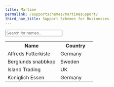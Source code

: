 ```yaml
---
title: Martime
permalink: /supportschemes/martimesupport/
third_nav_title: Support Schemes for Businesses
---
```


<input type="text" id="myInput" onkeyup="myFunction()" placeholder="Search for names..">

<table id="myTable">
  <tr class="header">
    <th style="width:60%;">Name</th>
    <th style="width:40%;">Country</th>
  </tr>
  <tr>
    <td>Alfreds Futterkiste</td>
    <td>Germany</td>
  </tr>
  <tr>
    <td>Berglunds snabbkop</td>
    <td>Sweden</td>
  </tr>
  <tr>
    <td>Island Trading</td>
    <td>UK</td>
  </tr>
  <tr>
    <td>Koniglich Essen</td>
    <td>Germany</td>
  </tr>
</table>


<script>
function myFunction() {
  // Declare variables
  var input, filter, table, tr, td, i, txtValue;
  input = document.getElementById("myInput");
  filter = input.value.toUpperCase();
  table = document.getElementById("myTable");
  tr = table.getElementsByTagName("tr");

  // Loop through all table rows, and hide those who don't match the search query
  for (i = 0; i < tr.length; i++) {
    td = tr[i].getElementsByTagName("td")[0];
    if (td) {
      txtValue = td.textContent || td.innerText;
      if (txtValue.toUpperCase().indexOf(filter) > -1) {
        tr[i].style.display = "";
      } else {
        tr[i].style.display = "none";
      }
    }
  }
}
</script>